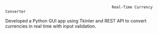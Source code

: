                                                   Real-Time Currency Converter

Developed a Python GUI app using Tkinter and REST API to convert currencies in real time with input validation.
